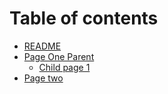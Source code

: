 # Table of contents

* [README](README.md)
* [Page One Parent](page-one/README.md)
  * [Child page 1](page-one/child-page-1.md)
* [Page two](page-two.md)

